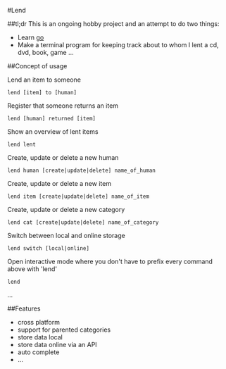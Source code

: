 #Lend

##tl;dr
This is an ongoing hobby project and an attempt to do two things:

- Learn [go](https://golang.org)
- Make a terminal program for keeping track about to whom I lent a cd, dvd, book, game ...

##Concept of usage

Lend an item to someone

```lend [item] to [human]```

Register that someone returns an item

```lend [human] returned [item]```

Show an overview of lent items

```lend lent```

Create, update or delete a new human

```lend human [create|update|delete] name_of_human```

Create, update or delete a new item

```lend item [create|update|delete] name_of_item```

Create, update or delete a new category

```lend cat [create|update|delete] name_of_category```

Switch between local and online storage

```lend switch [local|online]```

Open interactive mode where you don't have to prefix every command above with 'lend'

```lend```

...

##Features
- cross platform
- support for parented categories
- store data local
- store data online via an API
- auto complete
- ...